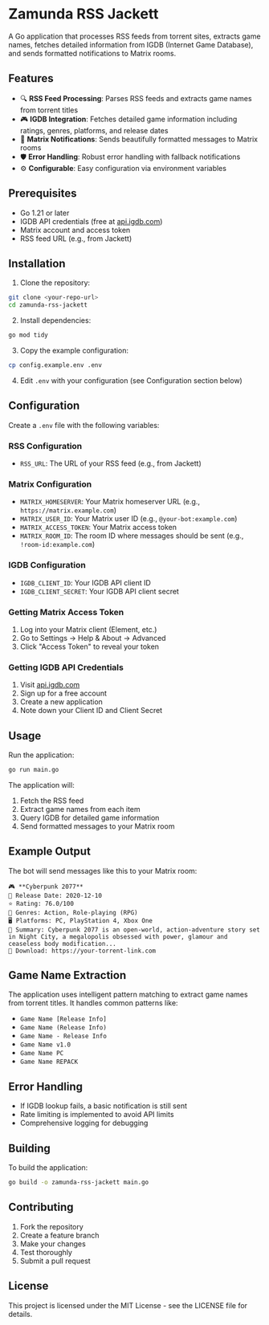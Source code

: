 # Zamunda RSS Jackett

A Go application that processes RSS feeds from torrent sites, extracts game names, fetches detailed information from IGDB (Internet Game Database), and sends formatted notifications to Matrix rooms.

## Features

- 🔍 **RSS Feed Processing**: Parses RSS feeds and extracts game names from torrent titles
- 🎮 **IGDB Integration**: Fetches detailed game information including ratings, genres, platforms, and release dates
- 💬 **Matrix Notifications**: Sends beautifully formatted messages to Matrix rooms
- 🛡️ **Error Handling**: Robust error handling with fallback notifications
- ⚙️ **Configurable**: Easy configuration via environment variables

## Prerequisites

- Go 1.21 or later
- IGDB API credentials (free at [api.igdb.com](https://api.igdb.com/))
- Matrix account and access token
- RSS feed URL (e.g., from Jackett)

## Installation

1. Clone the repository:
```bash
git clone <your-repo-url>
cd zamunda-rss-jackett
```

2. Install dependencies:
```bash
go mod tidy
```

3. Copy the example configuration:
```bash
cp config.example.env .env
```

4. Edit `.env` with your configuration (see Configuration section below)

## Configuration

Create a `.env` file with the following variables:

### RSS Configuration
- `RSS_URL`: The URL of your RSS feed (e.g., from Jackett)

### Matrix Configuration
- `MATRIX_HOMESERVER`: Your Matrix homeserver URL (e.g., `https://matrix.example.com`)
- `MATRIX_USER_ID`: Your Matrix user ID (e.g., `@your-bot:example.com`)
- `MATRIX_ACCESS_TOKEN`: Your Matrix access token
- `MATRIX_ROOM_ID`: The room ID where messages should be sent (e.g., `!room-id:example.com`)

### IGDB Configuration
- `IGDB_CLIENT_ID`: Your IGDB API client ID
- `IGDB_CLIENT_SECRET`: Your IGDB API client secret

### Getting Matrix Access Token

1. Log into your Matrix client (Element, etc.)
2. Go to Settings → Help & About → Advanced
3. Click "Access Token" to reveal your token

### Getting IGDB API Credentials

1. Visit [api.igdb.com](https://api.igdb.com/)
2. Sign up for a free account
3. Create a new application
4. Note down your Client ID and Client Secret

## Usage

Run the application:
```bash
go run main.go
```

The application will:
1. Fetch the RSS feed
2. Extract game names from each item
3. Query IGDB for detailed game information
4. Send formatted messages to your Matrix room

## Example Output

The bot will send messages like this to your Matrix room:

```
🎮 **Cyberpunk 2077**
📅 Release Date: 2020-12-10
⭐ Rating: 76.0/100
🎯 Genres: Action, Role-playing (RPG)
🖥️ Platforms: PC, PlayStation 4, Xbox One
📝 Summary: Cyberpunk 2077 is an open-world, action-adventure story set in Night City, a megalopolis obsessed with power, glamour and ceaseless body modification...
🔗 Download: https://your-torrent-link.com
```

## Game Name Extraction

The application uses intelligent pattern matching to extract game names from torrent titles. It handles common patterns like:

- `Game Name [Release Info]`
- `Game Name (Release Info)`
- `Game Name - Release Info`
- `Game Name v1.0`
- `Game Name PC`
- `Game Name REPACK`

## Error Handling

- If IGDB lookup fails, a basic notification is still sent
- Rate limiting is implemented to avoid API limits
- Comprehensive logging for debugging

## Building

To build the application:

```bash
go build -o zamunda-rss-jackett main.go
```

## Contributing

1. Fork the repository
2. Create a feature branch
3. Make your changes
4. Test thoroughly
5. Submit a pull request

## License

This project is licensed under the MIT License - see the LICENSE file for details.

